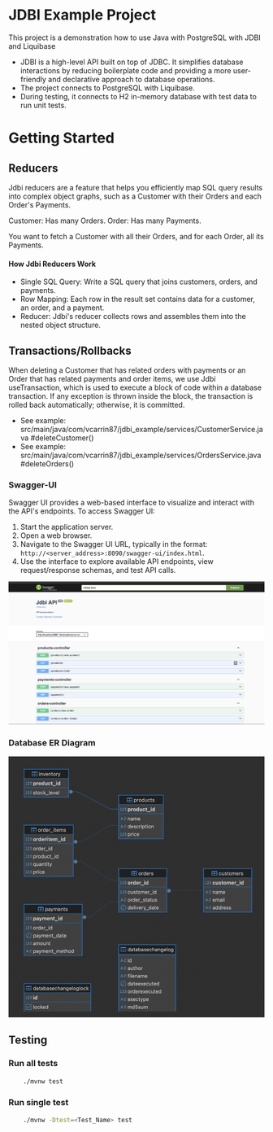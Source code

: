 # JDBI Example Project

This project is a demonstration how to use Java with PostgreSQL with JDBI and Liquibase

* JDBI is a high-level API built on top of JDBC. It simplifies database interactions by reducing boilerplate code and providing a more user-friendly and declarative approach to database operations. 
* The project connects to PostgreSQL with Liquibase. 
* During testing, it connects to H2 in-memory database with test data to run unit tests.

# Getting Started

## Reducers

Jdbi reducers are a feature that helps you efficiently map SQL query results into complex object graphs, such as a Customer with their Orders and each Order's Payments.

Customer: Has many Orders.
Order: Has many Payments.

You want to fetch a Customer with all their Orders, and for each Order, all its Payments.

#### How Jdbi Reducers Work
* Single SQL Query: Write a SQL query that joins customers, orders, and payments.
* Row Mapping: Each row in the result set contains data for a customer, an order, and a payment.
* Reducer: Jdbi's reducer collects rows and assembles them into the nested object structure.

## Transactions/Rollbacks

When deleting a Customer that has related orders with payments or an Order that has related payments and order items, we use Jdbi useTransaction, which is used to execute a block of code within a database transaction. If any exception is thrown inside the block, the transaction is rolled back automatically; otherwise, it is committed. 
* See example: src/main/java/com/vcarrin87/jdbi_example/services/CustomerService.java #deleteCustomer()
* See example: src/main/java/com/vcarrin87/jdbi_example/services/OrdersService.java #deleteOrders()

### Swagger-UI

Swagger UI provides a web-based interface to visualize and interact with the API's endpoints.
To access Swagger UI:
1. Start the application server.
2. Open a web browser.
3. Navigate to the Swagger UI URL, typically in the format: `http://<server_address>:8090/swagger-ui/index.html`.
4. Use the interface to explore available API endpoints, view request/response schemas, and test API calls.

![swagger-ui](src/main/resources/static/swagger-ui.png)

### Database ER Diagram
![er-diagram](src/main/resources/static/er-diagram.png)

## Testing
### Run all tests
```bash
    ./mvnw test
```

### Run single test
```bash
    ./mvnw -Dtest=<Test_Name> test
```

